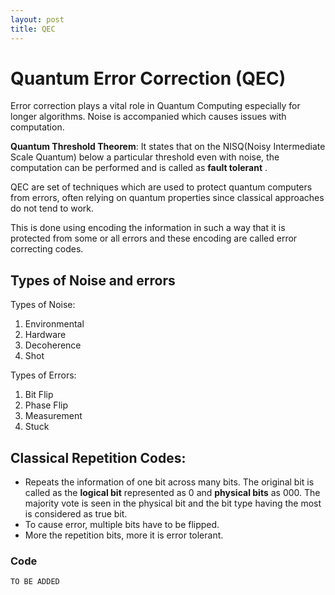 ```yaml
--- 
layout: post
title: QEC
---
```

# Quantum Error Correction (QEC)
Error correction plays a vital role in Quantum Computing especially for longer algorithms. Noise is accompanied which causes issues with computation.

**Quantum Threshold Theorem**: It states that on the NISQ(Noisy Intermediate Scale Quantum) below a particular threshold even with noise, the computation can be performed and is called as **fault tolerant** .

QEC are set of techniques which are used to protect quantum computers from errors, often relying on quantum properties since classical approaches do not tend to work. 

This is done using encoding the information in such a way that it is protected from some or all errors and these encoding are called error correcting codes.

## Types of Noise and errors
Types of Noise:
1. Environmental
2. Hardware
3. Decoherence
4. Shot

Types of Errors:
1. Bit Flip
2. Phase Flip
3. Measurement 
4. Stuck

## Classical Repetition Codes:
   - Repeats the information of one bit across many bits. The original bit is called as the **logical bit** represented as $\text{\={0}}$ and **physical bits** as $000$. The majority vote is seen in the physical bit and the bit type having the most is considered as true bit. 
   - To cause error, multiple bits have to be flipped.
   - More the repetition bits, more it is error tolerant.  

### Code

```python
TO BE ADDED
```